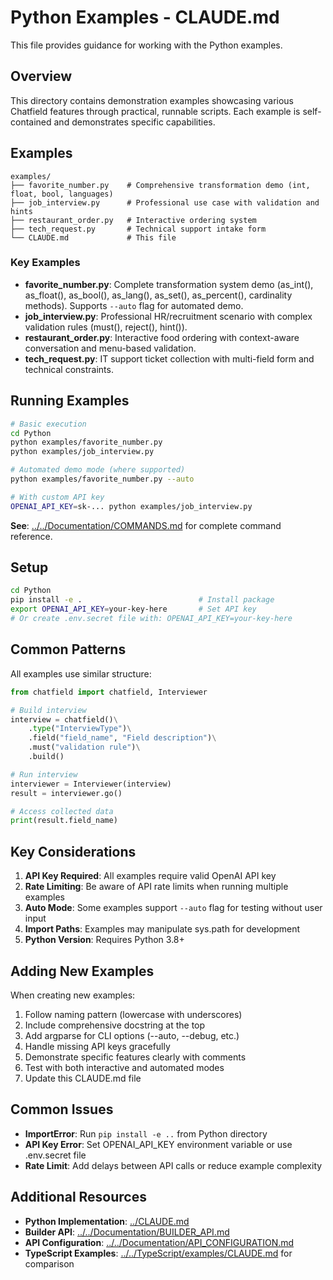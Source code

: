 # Python Examples - CLAUDE.md

This file provides guidance for working with the Python examples.

## Overview

This directory contains demonstration examples showcasing various Chatfield features through practical, runnable scripts. Each example is self-contained and demonstrates specific capabilities.

## Examples

```
examples/
├── favorite_number.py    # Comprehensive transformation demo (int, float, bool, languages)
├── job_interview.py      # Professional use case with validation and hints
├── restaurant_order.py   # Interactive ordering system
├── tech_request.py       # Technical support intake form
└── CLAUDE.md             # This file
```

### Key Examples

- **favorite_number.py**: Complete transformation system demo (as_int(), as_float(), as_bool(), as_lang(), as_set(), as_percent(), cardinality methods). Supports `--auto` flag for automated demo.
- **job_interview.py**: Professional HR/recruitment scenario with complex validation rules (must(), reject(), hint()).
- **restaurant_order.py**: Interactive food ordering with context-aware conversation and menu-based validation.
- **tech_request.py**: IT support ticket collection with multi-field form and technical constraints.

## Running Examples

```bash
# Basic execution
cd Python
python examples/favorite_number.py
python examples/job_interview.py

# Automated demo mode (where supported)
python examples/favorite_number.py --auto

# With custom API key
OPENAI_API_KEY=sk-... python examples/job_interview.py
```

**See**: [../../Documentation/COMMANDS.md](../../Documentation/COMMANDS.md) for complete command reference.

## Setup

```bash
cd Python
pip install -e .                          # Install package
export OPENAI_API_KEY=your-key-here       # Set API key
# Or create .env.secret file with: OPENAI_API_KEY=your-key-here
```

## Common Patterns

All examples use similar structure:

```python
from chatfield import chatfield, Interviewer

# Build interview
interview = chatfield()\
    .type("InterviewType")\
    .field("field_name", "Field description")\
    .must("validation rule")\
    .build()

# Run interview
interviewer = Interviewer(interview)
result = interviewer.go()

# Access collected data
print(result.field_name)
```

## Key Considerations

1. **API Key Required**: All examples require valid OpenAI API key
2. **Rate Limiting**: Be aware of API rate limits when running multiple examples
3. **Auto Mode**: Some examples support `--auto` flag for testing without user input
4. **Import Paths**: Examples may manipulate sys.path for development
5. **Python Version**: Requires Python 3.8+

## Adding New Examples

When creating new examples:

1. Follow naming pattern (lowercase with underscores)
2. Include comprehensive docstring at the top
3. Add argparse for CLI options (--auto, --debug, etc.)
4. Handle missing API keys gracefully
5. Demonstrate specific features clearly with comments
6. Test with both interactive and automated modes
7. Update this CLAUDE.md file

## Common Issues

- **ImportError**: Run `pip install -e ..` from Python directory
- **API Key Error**: Set OPENAI_API_KEY environment variable or use .env.secret file
- **Rate Limit**: Add delays between API calls or reduce example complexity

## Additional Resources

- **Python Implementation**: [../CLAUDE.md](../CLAUDE.md)
- **Builder API**: [../../Documentation/BUILDER_API.md](../../Documentation/BUILDER_API.md)
- **API Configuration**: [../../Documentation/API_CONFIGURATION.md](../../Documentation/API_CONFIGURATION.md)
- **TypeScript Examples**: [../../TypeScript/examples/CLAUDE.md](../../TypeScript/examples/CLAUDE.md) for comparison
